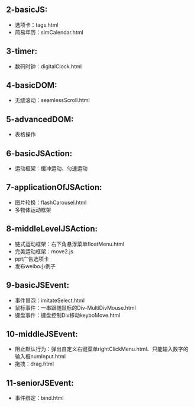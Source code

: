 ## 2-basicJS:
- 选项卡：tags.html
- 简易年历：simCalendar.html
## 3-timer:
- 数码时钟：digitalClock.html
## 4-basicDOM:
- 无缝滚动：seamlessScroll.html
## 5-advancedDOM:
- 表格操作
## 6-basicJSAction:
- 运动框架：缓冲运动、匀速运动
## 7-applicationOfJSAction:
- 图片轮换：flashCarousel.html
- 多物体运动框架
## 8-middleLevelJSAction:
- 链式运动框架：右下角悬浮菜单floatMenu.html
- 完美运动框架：move2.js
- ppt广告选项卡
- 发布weibo小例子
## 9-basicJSEvent:
- 事件冒泡：imitateSelect.html
- 鼠标事件：一串跟随鼠标的Div-MultiDivMouse.html
- 键盘事件：键盘控制Div移动keyboMove.html
## 10-middleJSEvent:
- 阻止默认行为：弹出自定义右键菜单rightClickMenu.html、只能输入数字的输入框numInput.html
- 拖拽：drag.html
## 11-seniorJSEvent:
- 事件绑定：bind.html